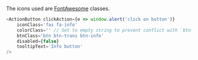 The icons used are [FontAwesome](https://fontawesome.com/icons?d=gallery) classes.

```javascript
<ActionButton clickAction={e => window.alert('click on button')}
    iconClass='fas fa-info'
    colorClass='' // Set to empty string to prevent conflict with `btn-info` class
    btnClass='btn btn-trans btn-info'
    disabled={false}
    tooltipText='Info button'
/>
```
